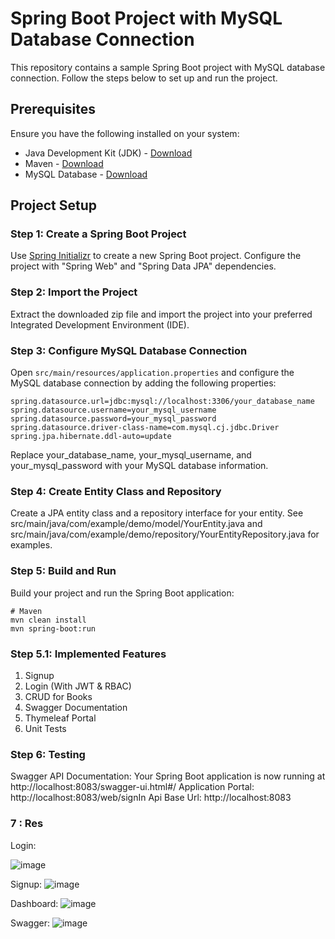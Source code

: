 # Spring Boot Project with MySQL Database Connection

This repository contains a sample Spring Boot project with MySQL database connection. Follow the steps below to set up and run the project.

## Prerequisites

Ensure you have the following installed on your system:

- Java Development Kit (JDK) - [Download](https://www.oracle.com/java/technologies/javase-downloads.html)
- Maven - [Download](https://maven.apache.org/download.cgi)
- MySQL Database - [Download](https://dev.mysql.com/downloads/)

## Project Setup

### Step 1: Create a Spring Boot Project

Use [Spring Initializr](https://start.spring.io/) to create a new Spring Boot project. Configure the project with "Spring Web" and "Spring Data JPA" dependencies.

### Step 2: Import the Project

Extract the downloaded zip file and import the project into your preferred Integrated Development Environment (IDE).

### Step 3: Configure MySQL Database Connection

Open `src/main/resources/application.properties` and configure the MySQL database connection by adding the following properties:

```properties
spring.datasource.url=jdbc:mysql://localhost:3306/your_database_name
spring.datasource.username=your_mysql_username
spring.datasource.password=your_mysql_password
spring.datasource.driver-class-name=com.mysql.cj.jdbc.Driver
spring.jpa.hibernate.ddl-auto=update
```

Replace your_database_name, your_mysql_username, and your_mysql_password with your MySQL database information.

### Step 4: Create Entity Class and Repository
Create a JPA entity class and a repository interface for your entity. See src/main/java/com/example/demo/model/YourEntity.java and src/main/java/com/example/demo/repository/YourEntityRepository.java for examples.

### Step 5: Build and Run
Build your project and run the Spring Boot application:

```properties
# Maven
mvn clean install
mvn spring-boot:run
```

### Step 5.1: Implemented Features
1. Signup
2. Login (With JWT & RBAC)
3. CRUD for Books
4. Swagger Documentation
5. Thymeleaf Portal
6. Unit Tests

### Step 6: Testing
Swagger API Documentation: Your Spring Boot application is now running at http://localhost:8083/swagger-ui.html#/
Application Portal: http://localhost:8083/web/signIn
Api Base Url: http://localhost:8083

### 7 : Res
Login:

![image](https://github.com/Asendo316/UseFindarTest/assets/18377936/603a5802-69b5-4f3b-b01f-f88a94a8fd80)

Signup:
![image](https://github.com/Asendo316/UseFindarTest/assets/18377936/7c61a128-99b5-4190-b831-b9f657a7af03)

Dashboard:
![image](https://github.com/Asendo316/UseFindarTest/assets/18377936/2efa79e6-bb71-4cfa-bbe7-6402dfa59ef9)

Swagger:
![image](https://github.com/Asendo316/UseFindarTest/assets/18377936/5b996706-f24f-40f7-96ab-d59d54f24240)

